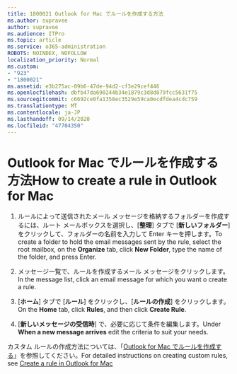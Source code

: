 ```yaml
---
title: 1800021 Outlook for Mac でルールを作成する方法
ms.author: supravee
author: supravee
ms.audience: ITPro
ms.topic: article
ms.service: o365-administration
ROBOTS: NOINDEX, NOFOLLOW
localization_priority: Normal
ms.custom:
- "923"
- "1800021"
ms.assetid: e3b275ac-09b6-47de-94d2-cf3e29cef446
ms.openlocfilehash: dbfb47da690244b34e1879c3d8d879fcc5631f75
ms.sourcegitcommit: c6692ce0fa1358ec3529e59ca0ecdfdea4cdc759
ms.translationtype: MT
ms.contentlocale: ja-JP
ms.lasthandoff: 09/14/2020
ms.locfileid: "47704350"
---
```

# <a name="how-to-create-a-rule-in-outlook-for-mac"></a><span data-ttu-id="f15e4-102">Outlook for Mac でルールを作成する方法</span><span class="sxs-lookup"><span data-stu-id="f15e4-102">How to create a rule in Outlook for Mac</span></span>

1. <span data-ttu-id="f15e4-103">ルールによって送信されたメール メッセージを格納するフォルダーを作成するには、ルート メールボックスを選択し、[**整理**] タブで [**新しいフォルダー**] をクリックして、フォルダーの名前を入力して Enter キーを押します。</span><span class="sxs-lookup"><span data-stu-id="f15e4-103">To create a folder to hold the email messages sent by the rule, select the root mailbox, on the **Organize** tab, click **New Folder**, type the name of the folder, and press Enter.</span></span>

2. <span data-ttu-id="f15e4-104">メッセージ一覧で、ルールを作成するメール メッセージをクリックします。</span><span class="sxs-lookup"><span data-stu-id="f15e4-104">In the message list, click an email message for which you want o create a rule.</span></span>

3. <span data-ttu-id="f15e4-105">[**ホーム**] タブで [**ルール**] をクリックし、[**ルールの作成**] をクリックします。</span><span class="sxs-lookup"><span data-stu-id="f15e4-105">On the **Home** tab, click **Rules**, and then click **Create Rule**.</span></span>

4. <span data-ttu-id="f15e4-106">[**新しいメッセージの受信時**] で、必要に応じて条件を編集します。</span><span class="sxs-lookup"><span data-stu-id="f15e4-106">Under **When a new message arrives** edit the criteria to suit your needs.</span></span> 

<span data-ttu-id="f15e4-107">カスタム ルールの作成方法については、「[Outlook for Mac でルールを作成する](https://aka.ms/AA1uy0v)」を参照してください。</span><span class="sxs-lookup"><span data-stu-id="f15e4-107">For detailed instructions on creating custom rules, see [Create a rule in Outlook for Mac](https://aka.ms/AA1uy0v)</span></span>
  